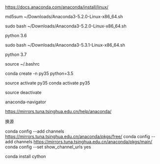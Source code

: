 https://docs.anaconda.com/anaconda/install/linux/

md5sum ~/Downloads/Anaconda3-5.2.0-Linux-x86_64.sh


sudo bash ~/Downloads/Anaconda3-5.2.0-Linux-x86_64.sh

python 3.6

sudo bash ~/Downloads/Anaconda3-5.3.1-Linux-x86_64.sh

python 3.7

source ~/.bashrc

conda create -n py35 python=3.5

source activate py35
conda activate py35

source deactivate

anaconda-navigator


https://mirrors.tuna.tsinghua.edu.cn/help/anaconda/

换源

conda config --add channels https://mirrors.tuna.tsinghua.edu.cn/anaconda/pkgs/free/
conda config --add channels https://mirrors.tuna.tsinghua.edu.cn/anaconda/pkgs/main/
conda config --set show_channel_urls yes

conda install cython